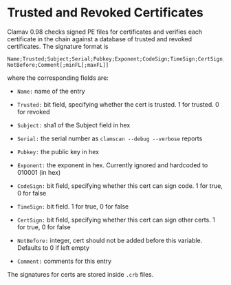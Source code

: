 # Trusted and Revoked Certificates

Clamav 0.98 checks signed PE files for certificates and verifies each certificate in the chain against a database of trusted and revoked certificates. The signature format is

```
Name;Trusted;Subject;Serial;Pubkey;Exponent;CodeSign;TimeSign;CertSign;
NotBefore;Comment[;minFL[;maxFL]]
```

where the corresponding fields are:

- `Name:` name of the entry

- `Trusted:` bit field, specifying whether the cert is trusted. 1 for trusted. 0 for revoked

- `Subject:` sha1 of the Subject field in hex

- `Serial:` the serial number as `clamscan --debug --verbose` reports

- `Pubkey:` the public key in hex

- `Exponent:` the exponent in hex. Currently ignored and hardcoded to 010001 (in hex)

- `CodeSign:` bit field, specifying whether this cert can sign code. 1 for true, 0 for false

- `TimeSign:` bit field. 1 for true, 0 for false

- `CertSign:` bit field, specifying whether this cert can sign other certs. 1 for true, 0 for false

- `NotBefore:` integer, cert should not be added before this variable. Defaults to 0 if left empty

- `Comment:` comments for this entry

The signatures for certs are stored inside `.crb` files.

